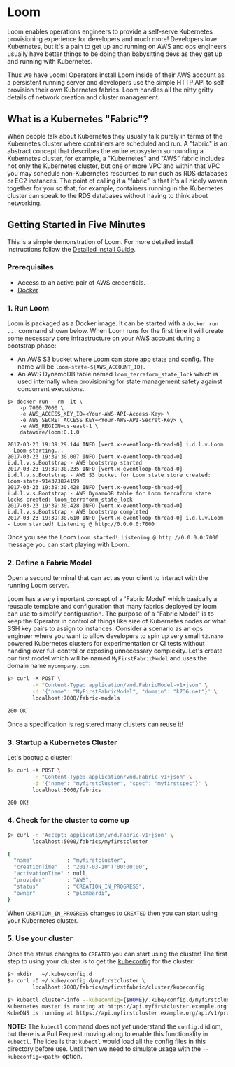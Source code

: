 # Loom

Loom enables operations engineers to provide a self-serve Kubernetes provisioning experience for developers and much more! Developers love Kubernetes, but it's a pain to get up and running on AWS and ops engineers usually have better things to be doing than babysitting devs as they get up and running with Kubernetes.

Thus we have Loom! Operators install Loom inside of their AWS account as a persistent running server and developers use the simple HTTP API to self provision their own Kubernetes fabrics. Loom handles all the nitty gritty details of network creation and cluster management.

## What is a Kubernetes "Fabric"?

When people talk about Kubernetes they usually talk purely in terms of the Kubernetes cluster where containers are scheduled and run. A "fabric" is an abstract concept that describes the entire ecosystem surrounding a Kubernetes cluster, for example, a "Kubernetes" and "AWS" fabric includes not only the Kubernetes cluster, but one or more VPC and within that VPC you may schedule non-Kubernetes resources to run such as RDS databases or EC2 instances. The point of calling it a "fabric" is that it's all nicely woven together for you so that, for example, containers running in the Kubernetes cluster can speak to the RDS databases without having to think about networking.

## Getting Started in Five Minutes

This is a simple demonstration of Loom. For more detailed install instructions follow the [Detailed Install Guide](install/README.md).

### Prerequisites

- Access to an active pair of AWS credentials.
- [Docker](https://docker.io)

### 1. Run Loom

Loom is packaged as a Docker image. It can be started with a `docker run ...` command shown below. When Loom runs for the first time it will create some necessary core infrastructure on your AWS account during a bootstrap phase:

- An AWS S3 bucket where Loom can store app state and config. The name will be `loom-state-${AWS_ACCOUNT_ID}`.
- An AWS DynamoDB table named `loom_terraform_state_lock` which is used internally when provisioning for state management safety against concurrent executions.

```
$> docker run --rm -it \
    -p 7000:7000 \
    -e AWS_ACCESS_KEY_ID=<Your-AWS-API-Access-Key> \
    -e AWS_SECRET_ACCESS_KEY=<Your-AWS-API-Secret-Key> \
    -e AWS_REGION=us-east-1 \
    datawire/loom:0.1.0

2017-03-23 19:39:29.144 INFO [vert.x-eventloop-thread-0] i.d.l.v.Loom - Loom starting...
2017-03-23 19:39:30.007 INFO [vert.x-eventloop-thread-0] i.d.l.v.s.Bootstrap - AWS bootstrap started
2017-03-23 19:39:30.235 INFO [vert.x-eventloop-thread-0] i.d.l.v.s.Bootstrap - AWS S3 bucket for Loom state store created: loom-state-914373874199
2017-03-23 19:39:30.428 INFO [vert.x-eventloop-thread-0] i.d.l.v.s.Bootstrap - AWS DynamoDB table for Loom terraform state locks created: loom_terraform_state_lock
2017-03-23 19:39:30.428 INFO [vert.x-eventloop-thread-0] i.d.l.v.s.Bootstrap - AWS bootstrap completed
2017-03-23 19:39:30.610 INFO [vert.x-eventloop-thread-0] i.d.l.v.Loom - Loom started! Listening @ http://0.0.0.0:7000
```

Once you see the Loom `Loom started! Listening @ http://0.0.0.0:7000` message you can start playing with Loom.

### 2. Define a Fabric Model

Open a second terminal that can act as your client to interact with the running Loom server.

Loom has a very important concept of a 'Fabric Model' which basically a reusable template and configuration that many fabrics deployed by loom can use to simplify configuration. The purpose of a "Fabric Model" is to keep the Operator in control of things like size of Kubernetes nodes or what SSH key pairs to assign to instances. Consider a scenario as an ops engineer where you want to allow developers to spin up very small `t2.nano` powered Kubernetes clusters for experimentation or CI tests without handing over full control or exposing unnecessary complexity. Let's create our first model which will be named `MyFirstFabricModel` and uses the domain name `mycompany.com`.

```bash
$> curl -X POST \
        -H "Content-Type: application/vnd.FabricModel-v1+json" \
        -d '{"name": "MyFirstFabricModel", "domain": "k736.net"}' \
        localhost:7000/fabric-models

200 OK
```

Once a specification is registered many clusters can reuse it!

### 3. Startup a Kubernetes Cluster

Let's bootup a cluster!

```bash
$> curl -X POST \
        -H "Content-Type: application/vnd.Fabric-v1+json" \
        -d '{"name": "myfirstcluster", "spec": "myfirstspec"}' \
        localhost:5000/fabrics

200 OK!
```

### 4. Check for the cluster to come up

```bash
$> curl -H 'Accept: application/vnd.Fabric-v1+json' \
        localhost:5000/fabrics/myfirstcluster

{
  "name"           : "myfirstcluster",
  "creationTime"   : "2017-03-10'T'00:00:00",
  "activationTime" : null,
  "provider"       : "AWS",
  "status"         : "CREATION_IN_PROGRESS",
  "owner"          : "plombardi",
}
```

When `CREATION_IN_PROGRESS` changes to `CREATED` then you can start using your Kubernetes cluster.

### 5. Use your cluster

Once the status changes to `CREATED` you can start using the cluster! The first step to using your cluster is to get the [kubeconfig](https://kubernetes.io/docs/concepts/cluster-administration/authenticate-across-clusters-kubeconfig/) for the cluster:

```bash
$> mkdir   ~/.kube/config.d
$> curl -O ~/.kube/config.d/myfirstcluster \
        localhost:7000/fabrics/myfirstfabric/cluster/kubeconfig
        
$> kubectl cluster-info --kubeconfig={$HOME}/.kube/config.d/myfirstcluster
Kubernetes master is running at https://api.myfirstcluster.example.org
KubeDNS is running at https://api.myfirstcluster.example.org/api/v1/proxy/namespaces/kube-system/services/kube-dns
```

**NOTE:** The `kubectl` command does not *yet* understand the `config.d` idiom, but there is a Pull Request moving along to enable this functionality in `kubectl`. The idea is that `kubectl` would load all the config files in this directory before use. Until then we need to simulate usage with the `--kubeconfig=<path>` option.
